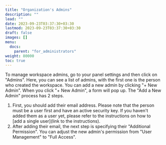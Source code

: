 ```yaml
---
title: "Organization's Admins"
description: ""
lead: ""
date: 2023-09-23T03:37:30+03:30
lastmod: 2023-09-23T03:37:30+03:30
draft: false
images: []
menu:
  docs:
    parent: "for_administrators"
weight: 80000
toc: true
---
```


To manage workspace admins, go to your panel settings and then click on "Admins". Here, you can see a list of admins, with the first one is the person who created the workspace. You can add a new admin by clicking "+ New Admin". When you click "+ New Admin", a form will pop up. The "Add a New Admin" process has 2 steps.  

1. First, you should add their email address. Please note that the person must be a user first and have an active security key. If you haven't added them as a user yet, please refer to the instructions on how to [add a single user](link to the instructions).  
2. After adding their email, the next step is specifying their "Additional Permission". You can adjust the new admin's permission from "User Management" to "Full Access".  
